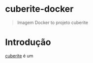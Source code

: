 # cuberite-docker

> Imagem Docker to projeto cuberite

# Introdução

[cuberite](https://github.com/cuberite/cuberite) é um 
